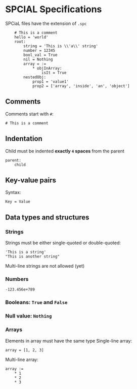 # SPCIAL Specifications
SPCiaL files have the extension of `.spc`
```
    # This is a comment
    hello = 'world'
    root:
        string = 'This is \\'a\\' string'
        number = 12345
        bool_val = True
        nil = Nothing
        array = :=
            * objInArray:
                isIt = True
        nestedObj:
            prop1 = 'value1'
            prop2 = ['array', 'inside', 'an', 'object']
```
## Comments
Comments start with `#`:
    
    # This is a comment
## Indentation
Child must be indented **exactly `4` spaces** from the parent

    parent:
        child
## Key-value pairs
Syntax:

    Key = Value
## Data types and structures
### Strings
Strings must be either single-quoted or double-quoted:

    'This is a string'
    "This is another string"

Multi-line strings are not allowed (yet)
### Numbers
    -123.456e+789
### Booleans: `True` and `False`
### Null value: `Nothing`
### Arrays
Elements in array must have the same type
Single-line array:

    array = [1, 2, 3]

Multi-line array:

    array :=
        * 1
        * 2
        * 3